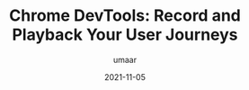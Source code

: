 ---
author: umaar
date: 2021-11-05
permalink: false
tags:
  - devtools
  - user-experience
  - performance
target_url: https://umaar.com/dev-tips/248-recorder-playback/
title: "Chrome DevTools: Record and Playback Your User Journeys"
---